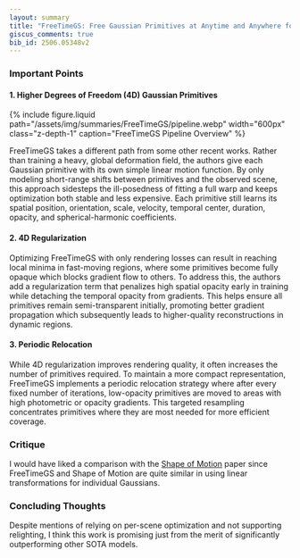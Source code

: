 ```yaml
---
layout: summary
title: "FreeTimeGS: Free Gaussian Primitives at Anytime and Anywhere for Dynamic Scene Reconstruction"
giscus_comments: true
bib_id: 2506.05348v2
---
```


### Important Points

#### 1. Higher Degrees of Freedom (4D) Gaussian Primitives

{% include figure.liquid path="/assets/img/summaries/FreeTimeGS/pipeline.webp" width="600px" class="z-depth-1"
caption="FreeTimeGS Pipeline Overview" %}

FreeTimeGS takes a different path from some other recent works. Rather than training a heavy, global deformation field, the authors give each Gaussian primitive with its own simple linear motion function. By only modeling short-range shifts between primitives and the observed scene, this approach sidesteps the ill-posedness of fitting a full warp and keeps optimization both stable and less expensive. Each primitive still learns its spatial position, orientation, scale, velocity, temporal center, duration, opacity, and spherical-harmonic coefficients.

#### 2. 4D Regularization

Optimizing FreeTimeGS with only rendering losses can result in reaching local minima in fast-moving regions, where some primitives become fully opaque which blocks gradient flow to others. To address this, the authors add a regularization term that penalizes high spatial opacity early in training while detaching the temporal opacity from gradients. This helps ensure all primitives remain semi-transparent initially, promoting better gradient propagation which subsequently leads to higher-quality reconstructions in dynamic regions.

#### 3. Periodic Relocation

While 4D regularization improves rendering quality, it often increases the number of primitives required. To maintain a more compact representation, FreeTimeGS implements a periodic relocation strategy where after every fixed number of iterations, low-opacity primitives are moved to areas with high photometric or opacity gradients. This targeted resampling concentrates primitives where they are most needed for more efficient coverage.

### Critique

I would have liked a comparison with the [Shape of Motion](https://arxiv.org/pdf/2407.13764) paper since FreeTimeGS and Shape of Motion are quite similar in using linear transformations for individual Gaussians.

### Concluding Thoughts

Despite mentions of relying on per-scene optimization and not supporting relighting, I think this work is promising just from the merit of significantly outperforming other SOTA models.
